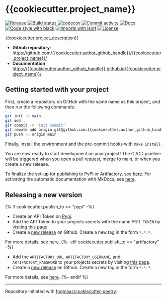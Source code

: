 # {{cookiecutter.project_name}}

[![Release](https://img.shields.io/github/v/release/{{cookiecutter.author_github_handle}}/{{cookiecutter.project_name}})](https://img.shields.io/github/v/release/{{cookiecutter.author_github_handle}}/{{cookiecutter.project_name}})
[![Build status](https://img.shields.io/github/workflow/status/{{cookiecutter.author_github_handle}}/{{cookiecutter.project_name}}/merge-to-main)](https://img.shields.io/github/workflow/status/{{cookiecutter.author_github_handle}}/{{cookiecutter.project_name}}/merge-to-main)
[![codecov](https://codecov.io/gh/{{cookiecutter.author_github_handle}}/{{cookiecutter.project_name}}/branch/main/graph/badge.svg)](https://codecov.io/gh/{{cookiecutter.author_github_handle}}/{{cookiecutter.project_name}})
[![Commit activity](https://img.shields.io/github/commit-activity/m/{{cookiecutter.author_github_handle}}/{{cookiecutter.project_name}})](https://img.shields.io/github/commit-activity/m/{{cookiecutter.author_github_handle}}/{{cookiecutter.project_name}})
[![Docs](https://img.shields.io/badge/docs-gh--pages-blue)](https://{{cookiecutter.author_github_handle}}.github.io/{{cookiecutter.project_name}}/)
[![Code style with black](https://img.shields.io/badge/code%20style-black-000000.svg)](https://github.com/psf/black)
[![Imports with isort](https://img.shields.io/badge/%20imports-isort-%231674b1)](https://pycqa.github.io/isort/)
[![License](https://img.shields.io/github/license/{{cookiecutter.author_github_handle}}/{{cookiecutter.project_name}})](https://img.shields.io/github/license/{{cookiecutter.author_github_handle}}/{{cookiecutter.project_name}})

{{cookiecutter.project_description}}

- **Github repository**: <https://github.com/{{cookiecutter.author_github_handle}}/{{cookiecutter.project_name}}/>
- **Documentation** <https://{{cookiecutter.author_github_handle}}.github.io/{{cookiecutter.project_name}}/>

## Getting started with your project

First, create a repository on GitHub with the same name as this project, and then run the following commands:

``` bash
git init -b main
git add .
git commit -m "init commit"
git remote add origin git@github.com:{{cookiecutter.author_github_handle}}/{{cookiecutter.project_name}}.git
git push -u origin main
```

Finally, install the environment and the pre-commit hooks with `make install`.

You are now ready to start development on your project! The CI/CD
pipeline will be triggered when you open a pull request, merge to main,
or when you create a new release.

To finalize the set-up for publishing to PyPi or Artifactory, see
[here](https://fpgmaas.github.io/cookiecutter-poetry/features/publishing/#set-up-for-pypi).
For activating the automatic documentation with MkDocs, see
[here](https://fpgmaas.github.io/cookiecutter-poetry/features/mkdocs/#enabling-the-documentation-on-github).

## Releasing a new version

{% if cookiecutter.publish_to == "pypi" -%}
- Create an API Token on [Pypi](https://pypi.org/).
- Add the API Token to your projects secrets with the name `PYPI_TOKEN` by visiting 
[this page](https://github.com/{{cookiecutter.author_github_handle}}/{{cookiecutter.project_name}}/settings/secrets/actions/new).
- Create a [new release](https://github.com/{{cookiecutter.author_github_handle}}/{{cookiecutter.project_name}}/releases/new) on Github. 
Create a new tag in the form ``*.*.*``.

For more details, see [here](https://fpgmaas.github.io/cookiecutter-poetry/releasing.html).
{%- elif cookiecutter.publish_to == "artifactory" -%}
- Add the `ARTIFACTORY_URL`, `ARTIFACTORY_USERNAME`, and `ARTIFACTORY_PASSWORD` to your projects secrets by visiting [this page](https://github.com/{{cookiecutter.author_github_handle}}/{{cookiecutter.project_name}}/settings/secrets/actions/new).
- Create a [new release](https://github.com/{{cookiecutter.author_github_handle}}/{{cookiecutter.project_name}}/releases/new) on Github. Create a new tag in the form ``*.*.*``.

For more details, see [here](https://fpgmaas.github.io/cookiecutter-poetry/releasing.html).
{%- endif %}

---

Repository initiated with [fpgmaas/cookiecutter-poetry](https://github.com/fpgmaas/cookiecutter-poetry).